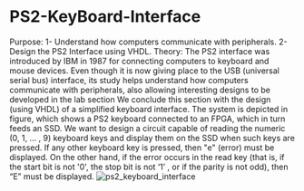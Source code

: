 # PS2-KeyBoard-Interface
Purpose: 1- Understand how computers communicate with peripherals.
2- Design the PS2 Interface using VHDL.
Theory: 
The PS2 interface was introduced by IBM in 1987 for connecting computers to keyboard and mouse devices. Even though it is now giving place to the USB (universal serial bus) interface, its study helps understand how computers communicate with peripherals, also allowing interesting designs to be developed in the lab section
We conclude this section with the design (using VHDL) of a simplified
keyboard interface.
The system is depicted in figure, which shows a PS2 keyboard connected
to an FPGA, which in turn feeds an SSD. We want to design a circuit
capable of reading the numeric (0, 1, ... , 9) keyboard keys and display
them on the SSD when such keys are pressed. If any other keyboard key
is pressed, then "e" (error) must be displayed. On the other hand, if the
error occurs in the read key (that is, if the start bit is not '0', the stop bit is not ‘1’ , or if the parity is not odd), then “E” must be displayed.
![ps2_keyboard_interface](https://user-images.githubusercontent.com/110431487/187067142-0f7e7402-f9c7-45a6-bd2c-5e736698715b.jpg)
